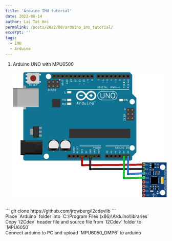 ```yaml
---
title: 'Arduino IMU tutorial'
date: 2022-08-14
author: Lai Tat Hei
permalink: /posts/2022/08/arduino_imu_tutorial/
excerpt: ''
tags:
  - IMU
  - Arduino
---
```


1. Arduino UNO with MPU6500<br/>
<br/><img src='/images/arduino_mpu6500_connection.png'><br/>
<br/>
```
git clone https://github.com/jrowberg/i2cdevlib
```
<br/>
Place `Arduino` folder into `C:\Program Files (x86)\Arduino\libraries`<br/>
Copy `I2Cdev` header file and source file from `I2Cdev` folder to `MPU6050`<br/>
Connect arduino to PC and upload `MPU6050_DMP6` to arduino<br/>
